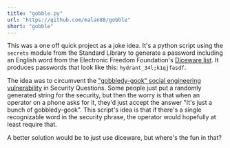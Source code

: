 ```yaml
---
title: "gobble.py"
url: "https://github.com/malan88/gobble"
short: "gobble"
---
```

This was a one off quick project as a joke idea. It's a python script using the
`secrets` module from the Standard Library to generate a password including an
English word from the Electronic Freedom Foundation's [Diceware list][0]. It
produces passwords that look like this: `hydrant_34l;k1qjfasdf`.

The idea was to circumvent the ["gobbledy-gook" social engineering
vulnerability][1] in Security Questions. Some people just put a randomly
generated string for the security, but then the worry is that when an operator
on a phone asks for it, they'd just accept the answer "It's just a bunch of
gobbledy-gook". This script's idea is that if there's a single recognizable word
in the security phrase, the operator would hopefully at least require that.

A better solution would be to just use diceware, but where's the fun in that?

[0]: https://www.eff.org/files/2016/07/18/eff_large_wordlist.txt
[1]: https://github.com/malan88/gobble#background
